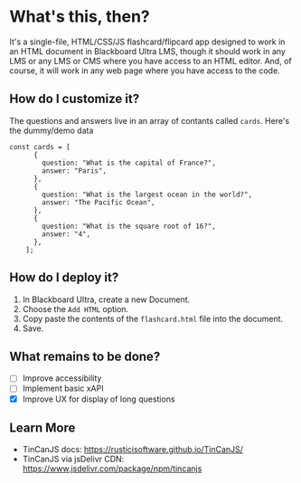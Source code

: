 # What's this, then? 
It's a single-file, HTML/CSS/JS flashcard/flipcard app designed to work in an HTML document in Blackboard Ultra LMS, though it should work in any LMS or any LMS or CMS where you have access to an HTML editor. And, of course, it will work in any web page where you have access to the code.  

## How do I customize it? 
The questions and answers live in an array of contants called `cards`. Here's the dummy/demo data

```
const cards = [
      {
        question: "What is the capital of France?",
        answer: "Paris",
      },
      {
        question: "What is the largest ocean in the world?",
        answer: "The Pacific Ocean",
      },
      {
        question: "What is the square root of 16?",
        answer: "4",
      },
    ];
```

## How do I deploy it?
1. In Blackboard Ultra, create a new Document.
2. Choose the `Add HTML` option.
3. Copy paste the contents of the `flashcard.html` file into the document.
4. Save.

 ## What remains to be done? 
 - [ ] Improve accessibility
 - [ ] Implement basic xAPI
 - [x] Improve UX for display of long questions

 ## Learn More
 * TinCanJS docs: https://rusticisoftware.github.io/TinCanJS/
 * TinCanJS via jsDelivr CDN: https://www.jsdelivr.com/package/npm/tincanjs
